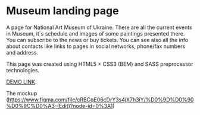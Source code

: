 # Museum landing page
A page for National Art Museum of Ukraine. There are all the current events in Museum, it`s schedule and images of some paintings presented there. You can subscribe to the news or buy tickets. You can see also all the info about contacts like links to pages in social networks, phone/fax numbers and address.

This page was created using HTML5 + CSS3 (BEM) and SASS preprocessor technologies.

[DEMO LINK](https://VKdrvtsv.github.io/Museum_glanding/).

The mockup (https://www.figma.com/file/cRBCqE06cDrY3s4jX7h3iY/%D0%9D%D0%90%D0%9C%D0%A3-(Edit)?node-id=0%3A1)
